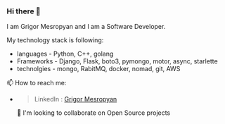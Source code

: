 ### Hi there 👋

I am Grigor Mesropyan and I am a Software Developer.

My technology  stack is following:
 - languages - Python, C++, golang
 - Frameworks - Django, Flask, boto3, pymongo, motor, async, starlette
 - technolgies - mongo, RabitMQ, docker, nomad, git, AWS

 📫 How to reach me:
- > LinkedIn : [Grigor Mesropyan](https://www.linkedin.com/in/mgrgm/)


  🤝   I'm looking to collaborate on Open Source projects

<!--
**MesropyanGrigor/MesropyanGrigor** is a ✨ _special_ ✨ repository because its `README.md` (this file) appears on your GitHub profile.

Here are some ideas to get you started:

- 🔭 I’m currently working on ...
- 🌱 I’m currently learning ...
- 👯 I’m looking to collaborate on ...
- 🤔 I’m looking for help with ...
- 💬 Ask me about ...
- 📫 How to reach me: ...
- 😄 Pronouns: ...
- ⚡ Fun fact: ...
-->
